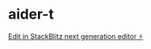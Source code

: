 # aider-t

[Edit in StackBlitz next generation editor ⚡️](https://stackblitz.com/~/github.com/tezui/aider-t)